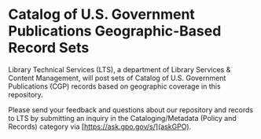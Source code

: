 # Catalog of U.S. Government Publications Geographic-Based Record Sets

Library Technical Services (LTS), a department of Library Services & Content Management, will post sets of Catalog of U.S. Government Publications (CGP) records based on geographic coverage in this repository.

Please send your feedback and questions about our repository and records to LTS by submitting an inquiry in the Cataloging/Metadata (Policy and Records) category via [https://ask.gpo.gov/s/](askGPO).
